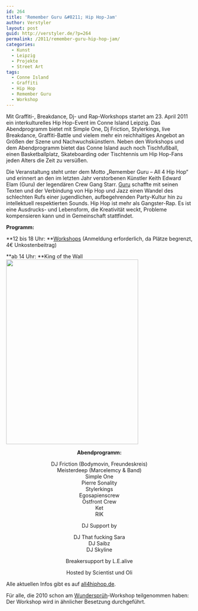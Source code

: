```yaml
---
id: 264
title: 'Remember Guru &#8211; Hip Hop-Jam'
author: Verstyler
layout: post
guid: http://verstyler.de/?p=264
permalink: /2011/remember-guru-hip-hop-jam/
categories:
  - Kunst
  - Leipzig
  - Projekte
  - Street Art
tags:
  - Conne Island
  - Graffiti
  - Hip Hop
  - Remember Guru
  - Workshop
---
```

Mit Graffiti-, Breakdance, Dj- und Rap-Workshops startet am 23. April 2011 ein interkulturelles Hip Hop-Event im Conne Island Leipzig. Das Abendprogramm bietet mit Simple One, Dj Friction, Stylerkings, live Breakdance, Graffiti-Battle und vielem mehr ein reichhaltiges Angebot an Größen der Szene und Nachwuchskünstlern. Neben den Workshops und dem Abendprogramm bietet das Conne Island auch noch Tischfußball, einen Basketballplatz, Skateboarding oder Tischtennis um Hip Hop-Fans jeden Alters die Zeit zu versüßen.

Die Veranstaltung steht unter dem Motto „Remember Guru – All 4 Hip Hop“ und erinnert an den im letzten Jahr verstorbenen Künstler Keith Edward Elam (Guru) der legendären Crew Gang Starr. [Guru][1] schaffte mit seinen Texten und der Verbindung von Hip Hop und Jazz einen Wandel des schlechten Rufs einer jugendlichen, aufbegehrenden Party-Kultur hin zu intellektuell respektierten Sounds. Hip Hop ist mehr als Gangster-Rap. Es ist eine Ausdrucks- und Lebensform, die Kreativität weckt, Probleme kompensieren kann und in Gemeinschaft stattfindet.

**Programm:**

**12 bis 18 Uhr: **[Workshops][2] (Anmeldung erforderlich, da Plätze begrenzt, 4€ Unkostenbeitrag)

**ab 14 Uhr: **King of the Wall[<img class="alignright" title="Remember Guru - Flyer" src="http://verstyler.de/wp-content/lg-gallery/artikelbilder/unkategorisiert/guru_flyer_w.jpg" alt="" width="357" height="500" />][3]

<p style="text-align: center;">
  <strong>Abendprogramm:</strong>
</p>

<p style="text-align: center;">
  DJ Friction (Bodymovin, Freundeskreis)<br /> Meisterdeep (Marcelemcy & Band)<br /> Simple One<br /> Pierre Sonality<br /> Stylerkings<br /> Egosapienscrew<br /> Ostfront Crew<br /> Ket<br /> RIK
</p>

<p style="text-align: center;">
  DJ Support by
</p>

<p style="text-align: center;">
  DJ That fucking Sara<br /> DJ Saibz<br /> DJ Skyline
</p>

<p style="text-align: center;">
  Breakersupport by L.E.alive
</p>

<p style="text-align: center;">
  Hosted by Scientist und Oli
</p>

Alle aktuellen Infos gibt es auf [all4hiphop.de][3].

Für alle, die 2010 schon am [Wundersprüh][4]-Workshop teilgenommen haben: Der Workshop wird in ähnlicher Besetzung durchgeführt.

 [1]: http://all4hiphop.wordpress.com/guru/
 [2]: http://all4hiphop.wordpress.com/workshops/
 [3]: http://all4hiphop.wordpress.com/
 [4]: http://mein-wunderland.eu/wundersprueh